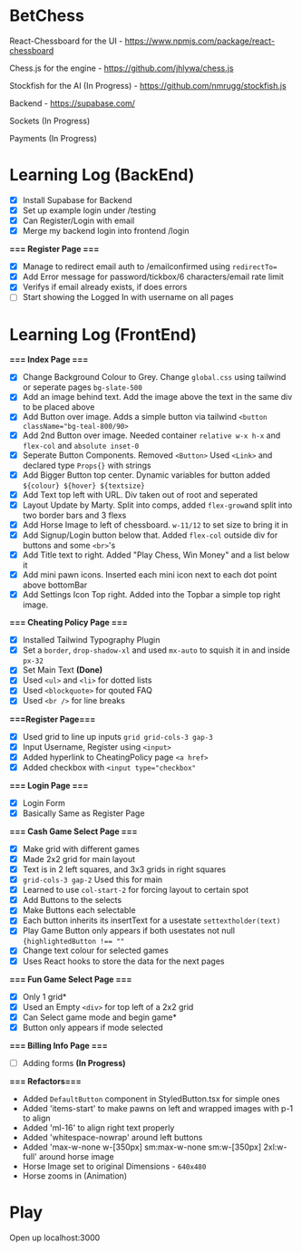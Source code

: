# BetChess

React-Chessboard for the UI - https://www.npmjs.com/package/react-chessboard

Chess.js for the engine - https://github.com/jhlywa/chess.js

Stockfish for the AI (In Progress) - https://github.com/nmrugg/stockfish.js

Backend - https://supabase.com/

Sockets (In Progress)

Payments (In Progress)

# Learning Log (BackEnd)

- [x] Install Supabase for Backend
- [x] Set up example login under /testing
- [x] Can Register/Login with email
- [x] Merge my backend login into frontend /login

**=== Register Page ===**

- [x] Manage to redirect email auth to /emailconfirmed using `redirectTo=`
- [x] Add Error message for password/tickbox/6 characters/email rate limit
- [x] Verifys if email already exists, if does errors
- [ ] Start showing the Logged In with username on all pages 

# Learning Log (FrontEnd)

**=== Index Page ===**

- [x] Change Background Colour to Grey. Change `global.css` using tailwind or seperate pages `bg-slate-500`
- [x] Add an image behind text. Add the image above the text in the same div to be placed above
- [x] Add Button over image. Adds a simple button via tailwind `<button className="bg-teal-800/90>`
- [x] Add 2nd Button over image. Needed container `relative w-x h-x` and `flex-col` and `absolute inset-0`
- [x] Seperate Button Components. Removed `<Button>` Used `<Link>` and declared type `Props{}` with strings
- [x] Add Bigger Button top center. Dynamic variables for button added `${colour} ${hover} ${textsize}`
- [x] Add Text top left with URL. Div taken out of root and seperated 
- [x] Layout Update by Marty. Split into comps, added `flex-grow`and split into two border bars and 3 flexs
- [x] Add Horse Image to left of chessboard. `w-11/12` to set size to bring it in
- [x] Add Signup/Login button below that. Added `flex-col` outside div for buttons and some `<br>`'s
- [x] Add Title text to right. Added "Play Chess, Win Money" and a list below it
- [x] Add mini pawn icons. Inserted each mini icon next to each dot point above bottomBar
- [x] Add Settings Icon Top right. Added into the Topbar a simple top right image.

**=== Cheating Policy Page ===**

- [x] Installed Tailwind Typography Plugin 
- [x] Set a `border`, `drop-shadow-xl` and used `mx-auto` to squish it in and inside `px-32` 
- [x] Set Main Text **(Done)**
- [x] Used `<ul>` and `<li>` for dotted lists 
- [x] Used `<blockquote>` for qouted FAQ  
- [x] Used `<br />` for line breaks

**===Register Page===**

- [x] Used grid to line up inputs `grid grid-cols-3 gap-3`
- [x] Input Username, Register using `<input>`  
- [x] Added hyperlink to CheatingPolicy page `<a href>` 
- [x] Added checkbox with `<input type="checkbox"`  

**=== Login Page ===** 

- [x] Login Form
- [x] Basically Same as Register Page

**=== Cash Game Select Page ===** 

- [x] Make grid with different games
- [x] Made 2x2 grid for main layout 
- [x] Text is in 2 left squares, and 3x3 grids in right squares
- [x] `grid-cols-3 gap-2` Used this for main 
- [x] Learned to use `col-start-2` for forcing layout to certain spot 
- [x] Add Buttons to the selects 
- [x] Make Buttons each selectable
- [x] Each button inherits its insertText for a usestate `settextholder(text)` 
- [x] Play Game Button only appears if both usestates not null `{highlightedButton !== ""`
- [x] Change text colour for selected games
- [x] Uses React hooks to store the data for the next pages

**=== Fun Game Select Page ===** 

- [x] Only 1 grid*
- [x] Used an Empty `<div>` for top left of a 2x2 grid
- [x] Can Select game mode and begin game*
- [x] Button only appears if mode selected

**=== Billing Info Page ===** 

- [ ] Adding forms **(In Progress)**


**=== Refactors===**

- Added `DefaultButton` component in StyledButton.tsx for simple ones
- Added 'items-start' to make pawns on left and wrapped images with p-1 to align
- Added 'ml-16' to align right text properly
- Added 'whitespace-nowrap' around left buttons
- Added 'max-w-none w-[350px] sm:max-w-none sm:w-[350px]  2xl:w-full' around horse image
- Horse Image set to original Dimensions - `640x480`
- Horse zooms in (Animation)

# Play

Open up localhost:3000

